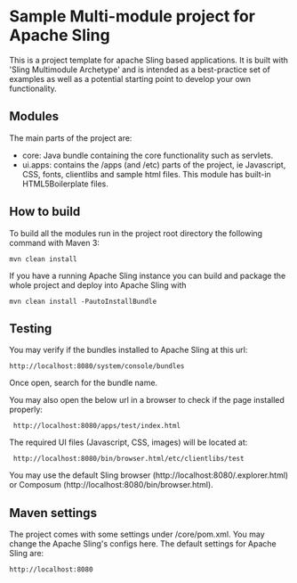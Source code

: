 # Sample Multi-module project for Apache Sling

This is a project template for apache Sling based applications. It is built with 'Sling Multimodule Archetype' and is intended as a best-practice set of examples as well as a potential starting point to develop your own functionality.

## Modules

The main parts of the project are:

* core: Java bundle containing the core functionality such as servlets.
* ui.apps: contains the /apps (and /etc) parts of the project, ie Javascript, CSS, fonts, clientlibs and sample html files. This module has built-in HTML5Boilerplate files.

## How to build

To build all the modules run in the project root directory the following command with Maven 3:

    mvn clean install

If you have a running Apache Sling instance you can build and package the whole project and deploy into Apache Sling with  

    mvn clean install -PautoInstallBundle
    
## Testing

You may verify if the bundles installed to Apache Sling at this url:  

    http://localhost:8080/system/console/bundles

Once open, search for the bundle name. 

You may also open the below url in a browser to check if the page installed properly:
     
     http://localhost:8080/apps/test/index.html
     
The required UI files (Javascript, CSS, images) will be located at:

     http://localhost:8080/bin/browser.html/etc/clientlibs/test
     
You may use the default Sling browser (http://localhost:8080/.explorer.html) or Composum (http://localhost:8080/bin/browser.html).


## Maven settings

The project comes with some settings under /core/pom.xml. You may change the Apache Sling's configs here. The default settings for Apache Sling are:

    http://localhost:8080

